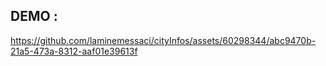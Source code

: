 ## DEMO :


https://github.com/laminemessaci/cityInfos/assets/60298344/abc9470b-21a5-473a-8312-aaf01e39613f

